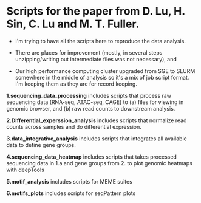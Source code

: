 # Scripts for the paper from D. Lu, H. Sin, C. Lu and M. T. Fuller.

  - I'm trying to have all the scripts here to reproduce the data analysis. 

  - There are places for improvement (mostly, in several steps unzipping/writing out intermediate files was not necessary), and 
  
  - Our high performance computing cluster upgraded from SGE to SLURM somewhere in the middle of analysis so it's a mix of job script format. I'm keeping them as they are for record keeping. 
  
**1.sequencing_data_processing** includes scripts that process raw sequencing data (RNA-seq, ATAC-seq, CAGE) to (a) files for viewing in genomic browser, and (b) raw read counts to downstream analysis.

**2.Differential_experssion_analysis** includes scripts that normalize read counts across samples and do differential expression.

**3.data_integrative_analysis** includes scripts that integrates all available data to define gene groups. 

**4.sequencing_data_heatmap** includes scripts that takes processed sequencing data in 1.a and gene groups from 2. to plot genomic heatmaps with deepTools

**5.motif_analysis** includes scripts for MEME suites

**6.motifs_plots** includes scripts for seqPattern plots
